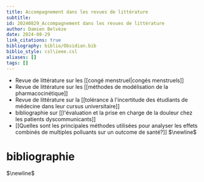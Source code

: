 ```yaml
---
title: Accompagnement dans les revues de littérature
subtitle:
id: 20240829_Accompagnement dans les revues de littérature
author: Damien Belvèze
date: 2024-08-29
link_citations: true
bibliography: biblio/Obsidian.bib
biblio_style: csl\ieee.csl
aliases: []
tags: []
---
```

- Revue de littérature sur les [[congé menstruel|congés menstruels]]
- Revue de littérature sur les [[méthodes de modélisation de la pharmacocinétique]]
- Revue de littérature sur la [[tolérance à l'incertitude des étudiants de médecine dans leur cursus universitaire]]
- bibliographie sur [[l'évaluation et la prise en charge de la douleur chez les patients dyscommunicants]]
- [[Quelles sont les principales méthodes utilisées pour analyser les effets combinés de multiples polluants sur un outcome de santé?]]
$\newline$
# bibliographie
$\newline$







